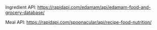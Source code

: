 Ingredient API: https://rapidapi.com/edamam/api/edamam-food-and-grocery-database/

Meal API: https://rapidapi.com/spoonacular/api/recipe-food-nutrition/

